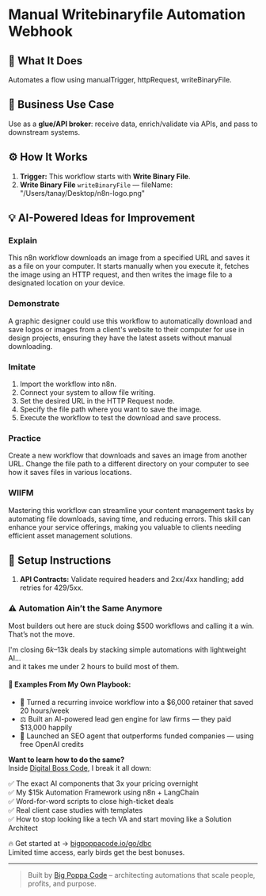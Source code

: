# Manual Writebinaryfile Automation Webhook
  ## 🚀 What It Does
  Automates a flow using manualTrigger, httpRequest, writeBinaryFile.
  
  ## 💼 Business Use Case
  Use as a **glue/API broker**: receive data, enrich/validate via APIs, and pass to downstream systems.
  
  ## ⚙️ How It Works
  1. **Trigger:** This workflow starts with **Write Binary File**.
  2. **Write Binary File** `writeBinaryFile` — fileName: "/Users/tanay/Desktop/n8n-logo.png"
  
  ## 💡 AI-Powered Ideas for Improvement
  ### Explain
This n8n workflow downloads an image from a specified URL and saves it as a file on your computer. It starts manually when you execute it, fetches the image using an HTTP request, and then writes the image file to a designated location on your device.

### Demonstrate
A graphic designer could use this workflow to automatically download and save logos or images from a client's website to their computer for use in design projects, ensuring they have the latest assets without manual downloading.

### Imitate
1. Import the workflow into n8n.
2. Connect your system to allow file writing.
3. Set the desired URL in the HTTP Request node.
4. Specify the file path where you want to save the image.
5. Execute the workflow to test the download and save process.

### Practice
Create a new workflow that downloads and saves an image from another URL. Change the file path to a different directory on your computer to see how it saves files in various locations.

### WIIFM
Mastering this workflow can streamline your content management tasks by automating file downloads, saving time, and reducing errors. This skill can enhance your service offerings, making you valuable to clients needing efficient asset management solutions.
  
  ## 🔧 Setup Instructions
  1. **API Contracts:** Validate required headers and 2xx/4xx handling; add retries for 429/5xx.
  
### ⚠️ Automation Ain’t the Same Anymore

Most builders out here are stuck doing $500 workflows and calling it a win.  
That’s not the move.  

I'm closing $6k–$13k deals by stacking simple automations with lightweight AI...  
and it takes me under 2 hours to build most of them.

#### 🧠 Examples From My Own Playbook:
- 🔁 Turned a recurring invoice workflow into a $6,000 retainer that saved 20 hours/week  
- ⚖️ Built an AI-powered lead gen engine for law firms — they paid $13,000 happily  
- 🚀 Launched an SEO agent that outperforms funded companies — using free OpenAI credits  

**Want to learn how to do the same?**  
Inside [Digital Boss Code](https://bigpoppacode.io/go/dbc), I break it all down:

✅ The exact AI components that 3x your pricing overnight  
✅ My $15k Automation Framework using n8n + LangChain  
✅ Word-for-word scripts to close high-ticket deals  
✅ Real client case studies with templates  
✅ How to stop looking like a tech VA and start moving like a Solution Architect  

🔥 Get started at → [bigpoppacode.io/go/dbc](https://bigpoppacode.io/go/dbc)  
Limited time access, early birds get the best bonuses.

---
> Built by [Big Poppa Code](https://bigpoppacode.io) – architecting automations that scale people, profits, and purpose.
  